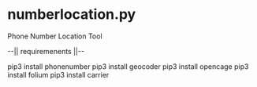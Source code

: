 # numberlocation.py
Phone Number Location Tool 


--|| requiremenents ||--

pip3 install phonenumber 
pip3 install geocoder 
pip3 install opencage
pip3 install folium
pip3 install carrier

